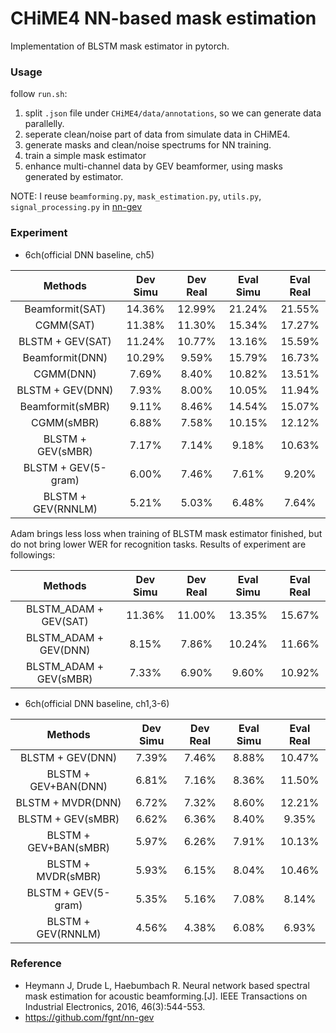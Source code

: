# CHiME4 NN-based mask estimation

Implementation of BLSTM mask estimator in pytorch.

### Usage
follow `run.sh`:
1. split `.json` file under `CHiME4/data/annotations`, so we can generate data parallelly.
2. seperate clean/noise part of data from simulate data in CHiME4.
3. generate masks and clean/noise spectrums for NN training.
4. train a simple mask estimator
5. enhance multi-channel data by GEV beamformer, using masks generated by estimator.

NOTE: I reuse `beamforming.py`, `mask_estimation.py`, `utils.py`, `signal_processing.py` in [nn-gev](https://github.com/fgnt/nn-gev)

### Experiment

* 6ch(official DNN baseline, ch5)

| Methods | Dev Simu | Dev Real | Eval Simu | Eval Real |
|  :---:  |  :---:   |   :---:  |   :---:   |   :---:   |
|Beamformit(SAT)| 14.36%  | 12.99%   | 21.24%    | 21.55%    |
|  CGMM(SAT)    | 11.38%  | 11.30%   | 15.34%    | 17.27%    |
|  BLSTM + GEV(SAT)    | 11.24%  | 10.77%   | 13.16%    | 15.59%    |
|Beamformit(DNN)| 10.29%  | 9.59%   | 15.79%    | 16.73%    |
| CGMM(DNN) | 7.69%  | 8.40%   | 10.82%    | 13.51%    |
|  BLSTM + GEV(DNN)    | 7.93%  | 8.00%   | 10.05%    | 11.94%    |
 Beamformit(sMBR) | 9.11%  | 8.46%   | 14.54%    | 15.07%    |
|  CGMM(sMBR)    | 6.88%  | 7.58%   | 10.15%    | 12.12%    |
|  BLSTM + GEV(sMBR)    | 7.17%  | 7.14%   | 9.18%    | 10.63%    |
|  BLSTM + GEV(5-gram)    | 6.00%  | 7.46%   | 7.61%    | 9.20%    |
|  BLSTM + GEV(RNNLM)    | 5.21%  | 5.03%   | 6.48%    | 7.64%    |

Adam brings less loss when training of BLSTM mask estimator finished, but do not bring lower WER for recognition tasks. 
Results of experiment are followings:

| Methods | Dev Simu | Dev Real | Eval Simu | Eval Real |
|  :---:  |  :---:   |   :---:  |   :---:   |   :---:   |
|  BLSTM_ADAM + GEV(SAT)    | 11.36%  | 11.00%   | 13.35%    | 15.67%    |
|  BLSTM_ADAM + GEV(DNN)    | 8.15%  | 7.86%   | 10.24%    | 11.66%    |
|  BLSTM_ADAM + GEV(sMBR)    | 7.33%  | 6.90%   | 9.60%    | 10.92%    |


* 6ch(official DNN baseline, ch1,3-6)

| Methods | Dev Simu | Dev Real | Eval Simu | Eval Real |
|  :---:  |  :---:   |   :---:  |   :---:   |   :---:   |
|  BLSTM + GEV(DNN)    | 7.39%  | 7.46%   | 8.88%    | 10.47%    |
|  BLSTM + GEV+BAN(DNN)    | 6.81%  | 7.16%   | 8.36%    | 11.50%    |
|  BLSTM + MVDR(DNN)    | 6.72%  | 7.32%   | 8.60%    | 12.21%    |
|  BLSTM + GEV(sMBR)    | 6.62%  | 6.36%   | 8.40%    | 9.35%    |
|  BLSTM + GEV+BAN(sMBR)    | 5.97%  | 6.26%   | 7.91%    | 10.13%    |
|  BLSTM + MVDR(sMBR)    | 5.93%  | 6.15%   | 8.04%    | 10.46%    |
|  BLSTM + GEV(5-gram)    | 5.35%  | 5.16%   | 7.08%    | 8.14%    |
|  BLSTM + GEV(RNNLM)    | 4.56%  | 4.38%   | 6.08%    | 6.93%    |


### Reference
* Heymann J, Drude L, Haebumbach R. Neural network based spectral mask estimation for acoustic beamforming.[J]. IEEE Transactions on Industrial Electronics, 2016, 46(3):544-553.
* https://github.com/fgnt/nn-gev
